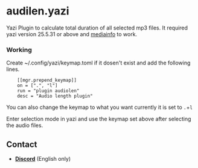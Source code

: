 # audilen.yazi
Yazi Plugin to calculate total duration of all selected mp3 files. It required yazi version 25.5.31 or above and [mediainfo](https://mediaarea.net/en/MediaInfo/Download) to work.

### Working

Create ~/.config/yazi/keymap.toml if it dosen't exist and add the following lines.
```
    [[mgr.prepend_keymap]]
    on = [".", "l"]
    run = "plugin audiolen"
    desc = "Audio length plugin"
```
You can also change the keymap to what you want currently it is set to ```.```+```l```

Enter selection mode in yazi and use the keymap set above after selecting the audio files.

## Contact

* [**Discord**](HTTPS://discordapp.com/users/399257188138483713) (English only)
